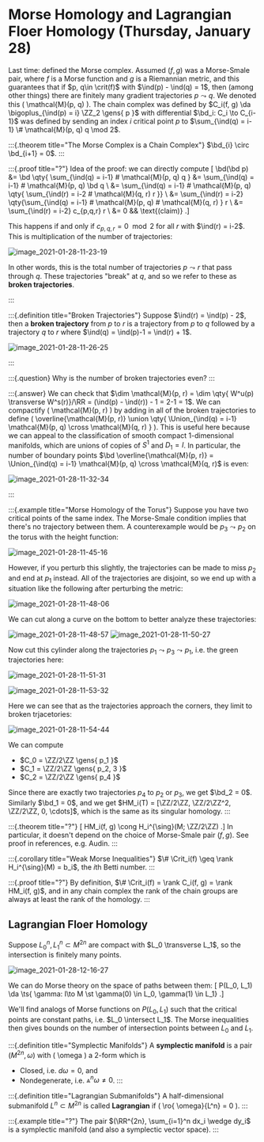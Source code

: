 # Morse Homology and Lagrangian Floer Homology (Thursday, January 28)

Last time: defined the Morse complex.
Assumed $(f, g)$ was a Morse-Smale pair, where $f$ is a Morse function and $g$ is a Riemannian metric, and this guarantees that if $p, q\in \crit(f)$ with $\ind(p) - \ind(q) = 1$, then (among other things) there are finitely many gradient trajectories $p\leadsto q$.
We denoted this \( \mathcal{M}(p, q)  \).
The chain complex was defined by $C_i(f, g) \da \bigoplus_{\ind(p) = i} \ZZ_2 \gens{ p }$ with differential $\bd_i: C_i \to C_{i-1}$ was defined by sending an index $i$ critical point $p$ to $\sum_{\ind(q) = i-1} \# \mathcal{M}(p, q) q \mod 2$. 

:::{.theorem title="The Morse Complex is a Chain Complex"}
$\bd_{i} \circ \bd_{i+1} = 0$.
:::

:::{.proof title="?"}
Idea of the proof:
we can directly compute
\[
\bd(\bd p) 
&= \bd \qty{ \sum_{\ind(q) = i-1} \# \mathcal{M}(p, q) q }
&= \sum_{\ind(q) = i-1} \# \mathcal{M}(p, q) \bd q \\
&= \sum_{\ind(q) = i-1} \# \mathcal{M}(p, q) \qty{ \sum_{\ind(r) = i-2 \# \mathcal{M}(q, r) r  }}   \\
&= \sum_{\ind(r) = i-2} \qty{\sum_{\ind(q) = i-1} \# \mathcal{M}(p, q) \# \mathcal{M}(q, r) }  r \\
&= \sum_{\ind(r) = i-2} c_{p,q,r} r \\
&= 0 && \text{(claim)}
.\]

This happens if and only if $c_{p, q, r} = 0 \mod 2$ for all $r$ with $\ind(r) = i-2$.
This is multiplication of the number of trajectories:

![image_2021-01-28-11-23-19](figures/image_2021-01-28-11-23-19.png)

In other words, this is the total number of trajectories $p\leadsto r$ that pass through $q$.
These trajectories "break" at $q$, and so we refer to these as **broken trajectories**.

:::

:::{.definition title="Broken Trajectories"}
Suppose $\ind(r) = \ind(p) - 2$, then a **broken trajectory** from $p$ to $r$ is a trajectory from $p$ to $q$ followed by a trajectory $q$ to $r$ where $\ind(q) = \ind(p)-1 = \ind(r) + 1$.

![image_2021-01-28-11-26-25](figures/image_2021-01-28-11-26-25.png)

:::

:::{.question}
Why is the number of broken trajectories even?
:::

:::{.answer}
We can check that $\dim \mathcal{M}(p, r) = \dim \qty{ W^u(p) \transverse W^s(r)}/\RR = (\ind(p) - \ind(r)) - 1 = 2-1 = 1$.
We can compactify \( \mathcal{M}(p, r)  \) by adding in all of the broken trajectories to define \( \overline{\mathcal{M}(p, r)} \union \qty{ \Union_{\ind(q) = i-1} \mathcal{M}(p, q) \cross \mathcal{M}(q, r) } \). 
This is useful here because we can appeal to the classification of smooth compact 1-dimensional manifolds, which are unions of copies of $S^1$ and $D_1 = I$.
In particular, the number of boundary points $\bd \overline{\mathcal{M}(p, r)} = \Union_{\ind(q) = i-1} \mathcal{M}(p, q) \cross \mathcal{M}(q, r)$ is even:

![image_2021-01-28-11-32-34](figures/image_2021-01-28-11-32-34.png)

:::

:::{.example title="Morse Homology of the Torus"}
Suppose you have two critical points of the same index.
The Morse-Smale condition implies that there's no trajectory between them.
A counterexample would be $p_3 \leadsto p_2$ on the torus with the height function:

![image_2021-01-28-11-45-16](figures/image_2021-01-28-11-45-16.png)

However, if you perturb this slightly, the trajectories can be made to miss $p_2$ and end at $p_1$ instead.
All of the trajectories are disjoint, so we end up with a situation like the following after perturbing the metric:

![image_2021-01-28-11-48-06](figures/image_2021-01-28-11-48-06.png)

We can cut along a curve on the bottom to better analyze these trajectories:

![image_2021-01-28-11-48-57](figures/image_2021-01-28-11-48-57.png)
![image_2021-01-28-11-50-27](figures/image_2021-01-28-11-50-27.png)

Now cut this cylinder along the trajectories $p_1\leadsto p_3 \leadsto p_1$, i.e. the green trajectories here:

![image_2021-01-28-11-51-31](figures/image_2021-01-28-11-51-31.png)

![image_2021-01-28-11-53-32](figures/image_2021-01-28-11-53-32.png)

Here we can see that as the trajectories approach the corners, they limit to broken trjacetories:

![image_2021-01-28-11-54-44](figures/image_2021-01-28-11-54-44.png)

We can compute

- $C_0 = \ZZ/2\ZZ \gens{ p_1 }$ 
- $C_1 = \ZZ/2\ZZ \gens{ p_2, 3 }$ 
- $C_2 = \ZZ/2\ZZ \gens{ p_4 }$ 

Since there are exactly two trajectories $p_4$ to $p_2$ or $p_3$, we get $\bd_2 = 0$.
Similarly $\bd_1 = 0$, and we get $HM_i(T) = [\ZZ/2\ZZ, \ZZ/2\ZZ^2, \ZZ/2\ZZ, 0, \cdots]$, which is the same as its singular homology.
:::

:::{.theorem title="?"}
\[
HM_i(f, g) \cong H_i^{\sing}(M; \ZZ/2\ZZ)
.\]
In particular, it doesn't depend on the choice of Morse-Smale pair $(f, g)$.
See proof in references, e.g. Audin.
:::

:::{.corollary title="Weak Morse Inequalities"}
$\# \Crit_i(f) \geq \rank H_i^{\sing}(M) = b_i$, the $i$th Betti number.
:::

:::{.proof title="?"}
By definition, $\# \Crit_i(f) = \rank C_i(f, g) = \rank HM_i(f, g)$, and in any chain complex the rank of the chain groups are always at least the rank of the homology.
:::

## Lagrangian Floer Homology

Suppose $L_0^n, L_1^n \subset M^{2n}$ are compact with $L_0 \transverse L_1$, so the intersection is finitely many points.

![image_2021-01-28-12-16-27](figures/image_2021-01-28-12-16-27.png)

We can do Morse theory on the space of paths between them:
\[
P(L_0, L_1) \da \ts{ \gamma: I\to M \st \gamma(0) \in L_0, \gamma(1) \in L_1}
.\]

We'll find analogs of Morse functions on $P(L_0, L_1)$ such that the critical points are constant paths, i.e. $L_0 \intersect L_1$.
The Morse inequalities then gives bounds on the number of intersection points between $L_0$ and $L_1$.


:::{.definition title="Symplectic Manifolds"}
A **symplectic manifold** is a pair $(M^{2n}, \omega)$ with \( \omega \) a 2-form which is

- Closed, i.e. $d \omega = 0$, and
- Nondegenerate, i.e. $\Wedge^n \omega \neq 0$.
:::


:::{.definition title="Lagrangian Submanifolds"}
A half-dimensional submanifold $L^n \subset M^{2n}$ is called **Lagrangian** if \( \ro{ \omega}{L^n} = 0 \).
:::


:::{.example title="?"}
The pair $(\RR^{2n}, \sum_{i=1}^n dx_i \wedge dy_i$ is a symplectic manifold (and also a symplectic vector space).
:::






